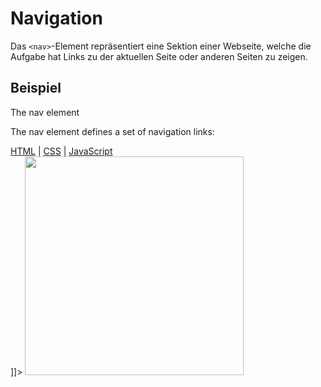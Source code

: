 # Navigation

<show-structure depth="2" />

Das `<nav>`-Element repräsentiert eine Sektion einer Webseite, welche die Aufgabe hat Links zu der aktuellen Seite oder anderen Seiten zu zeigen.

## Beispiel

<tabs>
    <tab title="HTML">
        <code-block lang="html">
            <![CDATA[
                <h1>The nav element</h1>
                <p>The nav element defines a set of navigation links:</p>
                <nav>
                    <a href="HTML.md">HTML</a> |
                    <a href="CSS.md">CSS</a> |
                    <a href="JavaScript.md">JavaScript</a>
                </nav>
            ]]>
        </code-block>
    </tab>
    <tab title="Resultat">
        <img src="nav_2.png" thumbnail="true" width="350" />
    </tab>
</tabs>
